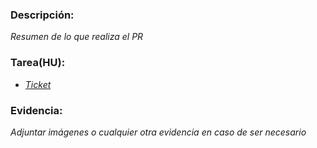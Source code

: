 ### Descripción:

*Resumen de lo que realiza el PR*


### Tarea(HU):
<!-- Jira -->
* *[Ticket](url)*


### Evidencia:

*Adjuntar imágenes o cualquier otra evidencia en caso de ser necesario*
